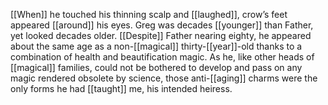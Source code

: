 [[When]] he touched his thinning scalp and [[laughed]], crow’s feet appeared [[around]] his eyes. Greg was decades [[younger]] than Father, yet looked decades older. [[Despite]] Father nearing eighty, he appeared about the same age as a non-[[magical]] thirty-[[year]]-old thanks to a combination of health and beautification magic. As he, like other heads of [[magical]] families, could not be bothered to develop and pass on any magic rendered obsolete by science, those anti-[[aging]] charms were the only forms he had [[taught]] me, his intended heiress.